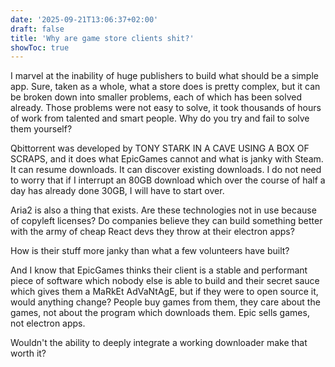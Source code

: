 ```yaml
---
date: '2025-09-21T13:06:37+02:00'
draft: false
title: 'Why are game store clients shit?'
showToc: true
---
```


I marvel at the inability of huge publishers to build what should be a simple
app. Sure, taken as a whole, what a store does is pretty complex, but it can be
broken down into smaller problems, each of which has been solved already. Those
problems were not easy to solve, it took thousands of hours of work from
talented and smart people. Why do you try and fail to solve them yourself?

Qbittorrent was developed by TONY STARK IN A CAVE USING A BOX OF SCRAPS, and it
does what EpicGames cannot and what is janky with Steam. It can resume
downloads. It can discover existing downloads. I do not need to worry that if I
interrupt an 80GB download which over the course of half a day has already done
30GB, I will have to start over. 

Aria2 is also a thing that exists. Are these technologies not in use because of
copyleft licenses? Do companies believe they can build something better with the
army of cheap React devs they throw at their electron apps?

How is their stuff more janky than what a few volunteers have built?

And I know that EpicGames thinks their client is a stable and performant piece of
software which nobody else is able to build and their secret sauce which gives
them a MaRkEt AdVaNtAgE, but if they were to open source it, would anything
change? People buy games from them, they care about the games, not about the
program which downloads them. Epic sells games, not electron apps. 

Wouldn't the ability to deeply integrate a working downloader make that worth
it?


